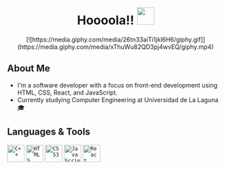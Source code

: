 <div id="header" align="center">
  <h1 align="center">Hoooola!! <img src="https://i.imgur.com/csn2hC2.gif" width="40" /></h1>
   [![https://media.giphy.com/media/26tn33aiTi1jkl6H6/giphy.gif]](https://media.giphy.com/media/xThuWu82QD3pj4wvEQ/giphy.mp4)
</div>







## About Me

- I'm a software developer with a focus on front-end development using HTML, CSS, React, and JavaScript.
- Currently studying Computer Engineering at Universidad de La Laguna 🎓

## Languages & Tools

<code><img width="40" src="https://cdn.iconscout.com/icon/free/png-256/c-programming-569564.png" alt="C++" /></code>
<code><img width="40" src="https://cdn.iconscout.com/icon/free/png-256/html5-40-1175193.png" alt="HTML5" /></code>
<code><img width="40" src="https://cdn.iconscout.com/icon/free/png-256/css3-11-1175239.png" alt="CSS3" /></code>
<code><img width="40" src="https://cdn.iconscout.com/icon/free/png-256/javascript-20-555998.png" alt="JavaScript" /></code>
<code><img width="40" src="https://cdn.iconscout.com/icon/free/png-256/react-4-1175110.png" alt="React" /></code>

